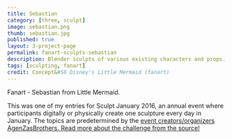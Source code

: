 ```yaml
---
title: Sebastian
category: [three, sculpt]
image: sebastian.png
thumb: sebastian.jpg
published: true
layout: 3-project-page
permalink: fanart-sculpts-sebastian
description: Blender sculpts of various existing characters and props.
tags: [sculpting, fanart]
credit: Concept&#58 Disney's Little Mermaid (fanart)
---
```

Fanart - Sebastian from Little Mermaid.

This was one of my entries for Sculpt January 2016, an annual event where participants digitally or physically create one sculpture every day in January. The topics are predetermined by the [event creators/organizers AgenZasBrothers. Read more about the challenge from the source!](https://agenzasbrothers.com/en/sculptjanuary-2016/) 